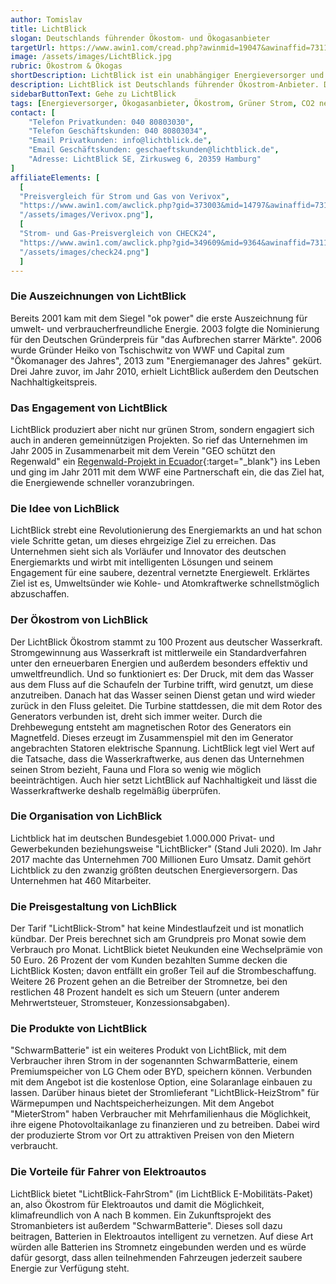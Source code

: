 ```yaml
---
author: Tomislav
title: LichtBlick
slogan: Deutschlands führender Ökostom- und Ökogasanbieter
targetUrl: https://www.awin1.com/cread.php?awinmid=19047&awinaffid=731132&clickref=&ued=
image: /assets/images/LichtBlick.jpg
rubric: Ökostrom & Ökogas
shortDescription: LichtBlick ist ein unabhängiger Energieversorger und bietet seinen Kunden 100-prozentigen Ökostrom sowie Okogas neben Vorteilen für Elektroautofahrer.
description: LichtBlick ist Deutschlands führender Ökostrom-Anbieter. Das Unternehmen bietet LichtBlick Ökostrom aus 100 Prozent Wasserenergie zu fairen Preisen. Innovative Produkte wie Strom für Elektroautos oder Strom aus der eigenen Photovoltaikanlage ergänzen das Portfolio. Das Unternehmen LichtBlick wurde im Jahr 1998 von Michael Saalfeld und Heiko von Tschischwitz gegründet und hat sich seitdem zu Deutschlands führendem Anbieter für Ökostrom gemausert. Inzwischen versorgt LichtBlick mehr als eine Million Menschen mit sauberer Energie..
sidebarButtonText: Gehe zu LichtBlick
tags: [Energieversorger, Ökogasanbieter, Ökostrom, Grüner Strom, CO2 neutral]
contact: [
    "Telefon Privatkunden: 040 80803030",
    "Telefon Geschäftskunden: 040 80803034",
    "Email Privatkunden: info@lichtblick.de",
    "Email Geschäftskunden: geschaeftskunden@lichtblick.de",
    "Adresse: LichtBlick SE, Zirkusweg 6, 20359 Hamburg"
]
affiliateElements: [
  [
  "Preisvergleich für Strom und Gas von Verivox", 
  "https://www.awin1.com/awclick.php?gid=373003&mid=14797&awinaffid=731132&linkid=2482504&clickref=", 
  "/assets/images/Verivox.png"],
  [
  "Strom- und Gas-Preisvergleich von CHECK24", 
  "https://www.awin1.com/awclick.php?gid=349609&mid=9364&awinaffid=731132&linkid=2275212&clickref=", 
  "/assets/images/check24.png"]
  ]
---
```


### Die Auszeichnungen von LichtBlick

Bereits 2001 kam mit dem Siegel "ok power" die erste Auszeichnung für umwelt- und verbraucherfreundliche Energie. 2003 folgte die Nominierung für den Deutschen Gründerpreis für "das Aufbrechen starrer Märkte". 2006 wurde Gründer Heiko von Tschischwitz von WWF und Capital zum "Ökomanager des Jahres", 2013 zum "Energiemanager des Jahres" gekürt. Drei Jahre zuvor, im Jahr 2010, erhielt LichtBlick außerdem den Deutschen Nachhaltigkeitspreis. 

### Das Engagement von LichtBlick

LichtBlick produziert aber nicht nur grünen Strom, sondern engagiert sich auch in anderen gemeinnützigen Projekten. So rief das Unternehmen im Jahr 2005 in Zusammenarbeit mit dem Verein "GEO schützt den Regenwald" ein [Regenwald-Projekt in Ecuador](https://www.lichtblick.de/unternehmen/15-jahre-regenwald/){:target="_blank"} ins Leben und ging im Jahr 2011 mit dem WWF eine Partnerschaft ein, die das Ziel hat, die Energiewende schneller voranzubringen. 

### Die Idee von LichBlick

LichtBlick strebt eine Revolutionierung des Energiemarkts an und hat schon viele Schritte getan, um dieses ehrgeizige Ziel zu erreichen. Das Unternehmen sieht sich als Vorläufer und Innovator des deutschen Energiemarkts und wirbt mit intelligenten Lösungen und seinem Engagement für eine saubere, dezentral vernetzte Energiewelt. Erklärtes Ziel ist es, Umweltsünder wie Kohle- und Atomkraftwerke schnellstmöglich abzuschaffen.

### Der Ökostrom von LichBlick

Der LichtBlick Ökostrom stammt zu 100 Prozent aus deutscher Wasserkraft. Stromgewinnung aus Wasserkraft ist mittlerweile ein Standardverfahren unter den erneuerbaren Energien und außerdem besonders effektiv und umweltfreundlich. Und so funktioniert es: Der Druck, mit dem das Wasser aus dem Fluss auf die Schaufeln der Turbine trifft, wird genutzt, um diese anzutreiben. Danach hat das Wasser seinen Dienst getan und wird wieder zurück in den Fluss geleitet. Die Turbine stattdessen, die mit dem Rotor des Generators verbunden ist, dreht sich immer weiter. Durch die Drehbewegung entsteht am magnetischen Rotor des Generators ein Magnetfeld. Dieses erzeugt im Zusammenspiel mit den im Generator angebrachten Statoren elektrische Spannung. LichtBlick legt viel Wert auf die Tatsache, dass die Wasserkraftwerke, aus denen das Unternehmen seinen Strom bezieht, Fauna und Flora so wenig wie möglich beeinträchtigen. Auch hier setzt LichtBlick auf Nachhaltigkeit und lässt die Wasserkraftwerke deshalb regelmäßig überprüfen.

### Die Organisation von LichBlick

Lichtblick hat im deutschen Bundesgebiet 1.000.000 Privat- und Gewerbekunden beziehungsweise "LichtBlicker" (Stand Juli 2020). Im Jahr 2017 machte das Unternehmen 700 Millionen Euro Umsatz. Damit gehört Lichtblick zu den zwanzig größten deutschen Energieversorgern. Das Unternehmen hat 460 Mitarbeiter.

### Die Preisgestaltung von LichBlick

Der Tarif "LichtBlick-Strom" hat keine Mindestlaufzeit und ist monatlich kündbar. Der Preis berechnet sich am Grundpreis pro Monat sowie dem Verbrauch pro Monat. LichtBlick bietet Neukunden eine Wechselprämie von 50 Euro. 26 Prozent der vom Kunden bezahlten Summe decken die LichtBlick Kosten; davon entfällt ein großer Teil auf die Strombeschaffung. Weitere 26 Prozent gehen an die Betreiber der Stromnetze, bei den restlichen 48 Prozent handelt es sich um Steuern (unter anderem Mehrwertsteuer, Stromsteuer, Konzessionsabgaben). 

### Die Produkte von LichtBlick

"SchwarmBatterie" ist ein weiteres Produkt von LichtBlick, mit dem Verbraucher ihren Strom in der sogenannten SchwarmBatterie, einem Premiumspeicher von LG Chem oder BYD, speichern können. Verbunden mit dem Angebot ist die kostenlose Option, eine Solaranlage einbauen zu lassen. Darüber hinaus bietet der Stromlieferant "LichtBlick-HeizStrom" für Wärmepumpen und Nachtspeicherheizungen. Mit dem Angebot "MieterStrom" haben Verbraucher mit Mehrfamilienhaus die Möglichkeit, ihre eigene Photovoltaikanlage zu finanzieren und zu betreiben. Dabei wird der produzierte Strom vor Ort zu attraktiven Preisen von den Mietern verbraucht. 

### Die Vorteile für Fahrer von Elektroautos

LichtBlick bietet "LichtBlick-FahrStrom" (im LichtBlick E-Mobilitäts-Paket) an, also Ökostrom für Elektroautos und damit die Möglichkeit, klimafreundlich von A nach B kommen. Ein Zukunftsprojekt des Stromanbieters ist außerdem "SchwarmBatterie". Dieses soll dazu beitragen, Batterien in Elektroautos intelligent zu vernetzen. Auf diese Art würden alle Batterien ins Stromnetz eingebunden werden und es würde dafür gesorgt, dass allen teilnehmenden Fahrzeugen jederzeit saubere Energie zur Verfügung steht.